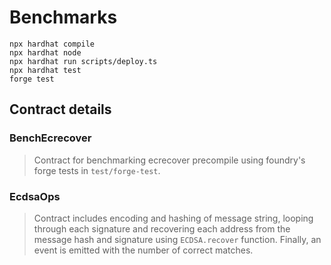 # Benchmarks

```shell
npx hardhat compile
npx hardhat node
npx hardhat run scripts/deploy.ts
npx hardhat test
forge test
```

## Contract details

### BenchEcrecover

> Contract for benchmarking ecrecover precompile using foundry's forge tests in `test/forge-test`.

### EcdsaOps

> Contract includes encoding and hashing of message string, looping through each signature and recovering each address from the message hash and signature using `ECDSA.recover` function. Finally, an event is emitted with the number of correct matches.




